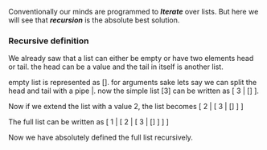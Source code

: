 Conventionally our minds are programmed to <i><b>Iterate</b></i> over lists. But here we will see that <i><b>recursion</b></i> is the absolute best solution.


<h3>Recursive definition</h3>

We already saw that a list can either be empty or have two elements head or tail. the head can be a value and the tail in itself is another list.


empty list is represented as []. for arguments sake lets say we can split the head and tail with a pipe |.
now the simple list [3] can be written as [ 3 | [] ].


Now if we extend the list with a value 2,
the list becomes [ 2 | [ 3 | [] ] ]

The full list can be written as  [ 1 | [ 2 | [ 3 | [] ] ] ]


Now we have absolutely defined the full list recursively. 
